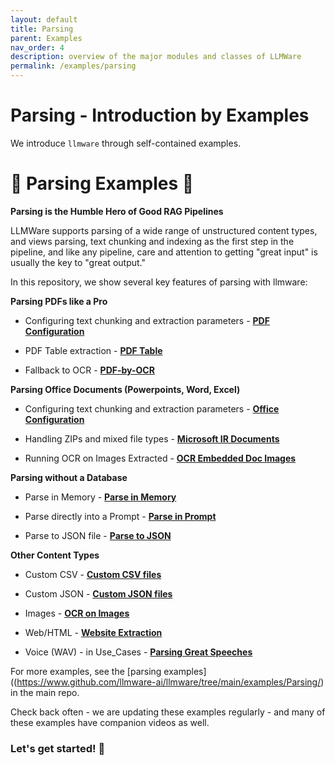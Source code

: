 ```yaml
---
layout: default
title: Parsing
parent: Examples
nav_order: 4
description: overview of the major modules and classes of LLMWare  
permalink: /examples/parsing
---
```

# Parsing - Introduction by Examples
We introduce ``llmware`` through self-contained examples.


🚀 Parsing Examples  🚀  
===============

**Parsing is the Humble Hero of Good RAG Pipelines**    

LLMWare supports parsing of a wide range of unstructured content types, and views parsing, text chunking and indexing as the first step in the pipeline, and like any pipeline, care and attention to getting "great input" is usually the key to "great output."  

In this repository, we show several key features of parsing with llmware:  


**Parsing PDFs like a Pro**  

- Configuring text chunking and extraction parameters - [**PDF Configuration**](https://www.github.com/llmware-ai/llmware/tree/main/examples/Parsing/pdf_parser_new_configs.py)  

- PDF Table extraction - [**PDF Table**](https://www.github.com/llmware-ai/llmware/tree/main/examples/Parsing/pdf_table_extraction.py)  

- Fallback to OCR - [**PDF-by-OCR**](https://www.github.com/llmware-ai/llmware/tree/main/examples/Parsing/parse_pdf_by_ocr.py)  


**Parsing Office Documents (Powerpoints, Word, Excel)**  

- Configuring text chunking and extraction parameters - [**Office Configuration**](https://www.github.com/llmware-ai/llmware/tree/main/examples/Parsing/office_parser_new_configs.py)  

- Handling ZIPs and mixed file types - [**Microsoft IR Documents**](https://www.github.com/llmware-ai/llmware/tree/main/examples/Parsing/parsing_microsoft_ir_docs.py)  

- Running OCR on Images Extracted - [**OCR Embedded Doc Images**](https://www.github.com/llmware-ai/llmware/tree/main/examples/Parsing/ocr_embedded_doc_images.py)  


**Parsing without a Database**  

- Parse in Memory - [**Parse in Memory**](https://www.github.com/llmware-ai/llmware/tree/main/examples/Parsing/parse_in_memory.py)  

- Parse directly into a Prompt - [**Parse in Prompt**](https://www.github.com/llmware-ai/llmware/tree/main/examples/Parsing/parse_into_prompt.py)  

- Parse to JSON file - [**Parse to JSON**](https://www.github.com/llmware-ai/llmware/tree/main/examples/main/examples/Parsing/parse_to_json.py)  


**Other Content Types**  

- Custom CSV - [**Custom CSV files**](https://www.github.com/llmware-ai/llmware/tree/main/examples/Parsing/parse_csv_custom.py)  

- Custom JSON - [**Custom JSON files**](https://www.github.com/llmware-ai/llmware/tree/main/examples/Parsing/parse_jsonl_custom.py)  

- Images - [**OCR on Images**](https://www.github.com/llmware-ai/llmware/tree/main/examples/Parsing/parse_images.py)  

- Web/HTML - [**Website Extraction**](https://www.github.com/llmware-ai/llmware/tree/main/examples/Parsing/parse_web_sources_in_memory.py)  

- Voice (WAV) - in Use_Cases - [**Parsing Great Speeches**](https://www.github.com/llmware-ai/llmware/tree/main/examples/Use_Cases/parsing_great_speeches.py)  

For more examples, see the [parsing examples]((https://www.github.com/llmware-ai/llmware/tree/main/examples/Parsing/) in the main repo.   

Check back often - we are updating these examples regularly - and many of these examples have companion videos as well.  


### **Let's get started!  🚀**


